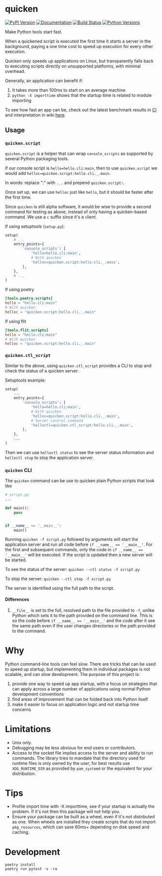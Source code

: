 # quicken

[![PyPI Version](https://img.shields.io/pypi/v/quicken.svg)](https://pypi.org/project/quicken/)
[![Documentation](https://readthedocs.org/projects/quicken/badge/)](https://quicken.readthedocs.io/en/latest/)
[![Build Status](https://dev.azure.com/chrahunt/quicken/_apis/build/status/chrahunt.quicken?branchName=master)](https://dev.azure.com/chrahunt/quicken/_build/latest?definitionId=1&branchName=master)
[![Python Versions](https://img.shields.io/pypi/pyversions/quicken.svg)](https://pypi.org/project/quicken/)

Make Python tools start fast.

When a quickened script is executed the first time it starts a server in the
background, paying a one time cost to speed up execution for every other execution.

Quicken only speeds up applications on Linux, but transparently falls back
to executing scripts directly on unsupported platforms, with minimal overhead.

Generally, an application can benefit if:

1. It takes more than 100ms to start on an average machine
1. `python -X importtime` shows that the startup time is related to module
   importing

To see how fast an app can be, check out the latest benchmark results in
[CI](https://dev.azure.com/chrahunt/quicken/_build/latest?definitionId=1&branchName=master) and
interpretation in wiki [here](https://github.com/chrahunt/quicken/wiki/Benchmark-interpretation).

## Usage

### `quicken.script`

`quicken.script` is a helper that can wrap `console_scripts` as supported by several Python packaging tools.

If our console script is `hello=hello.cli:main`, then to use `quicken.script` we would add
`helloc=quicken.script:hello.cli._.main`.

In words: replace ":" with `._.` and prepend `quicken.script:`.

Once set up, we can use `helloc` just like `hello`, but it should be faster after the first time.

Since `quicken` is still alpha software, it would be wise to provide a second
command for testing as above, instead of only having a quicken-based command. We
use a `c` suffix since it's a `c`lient.

If using setuptools (`setup.py`):

```python
setup(
    # ...
    entry_points={
        'console_scripts': [
            'hello=hello.cli:main',
            # With quicken
            'helloc=quicken.script:hello.cli._.main',
        ],
    },
    # ...
)
```

If using poetry

<!--
double-quotes needed for TOML syntax highlighter, otherwise making docs yields
error: WARNING: Could not lex literal_block as "toml". Highlighting skipped.
-->
```toml
[tools.poetry.scripts]
hello = "hello.cli:main"
# With quicken
helloc = "quicken.script:hello.cli._.main"
```

If using flit

```toml
[tools.flit.scripts]
hello = "hello.cli:main"
# With quicken
helloc = "quicken.script:hello.cli._.main"
```

### `quicken.ctl_script`

Similar to the above, using `quicken.ctl_script` provides a CLI to stop and
check the status of a quicken server.

Setuptools example:

```python
setup(
    ...
    entry_points={
        'console_scripts': [
            'hello=hello.cli:main',
            # With quicken
            'helloc=quicken.script:hello.cli._.main',
            # Server control command
            'helloctl=quicken.ctl_script:hello.cli._.main',
        ],
    },
    ...
)
```

Then we can use `helloctl status` to see the server status information and
`helloctl stop` to stop the application server.

### `quicken` CLI

The `quicken` command can be use to quicken plain Python scripts that look like

```python
# script.py
...

def main():
    pass


if __name__ == '__main__':
    main()
```

Running `quicken -f script.py` followed by arguments will start the application server and
run all code before `if __name__ == '__main__'`. For the first and subsequent commands, only
the code in `if __name__ == '__main__'` will be executed. If the script is updated then a new
server will be started.

To see the status of the server: `quicken --ctl status -f script.py`

To stop the server: `quicken --ctl stop -f script.py`

The server is identified using the full path to the script.

#### Differences

1. `__file__` is set to the full, resolved path to the file provided to `-f`, unlike
   Python which sets it to the path provided on the command line. This is so the
   code before `if __name__ == '__main__'` and the code after it see the same path
   even if the user changes directories or the path provided to the command.

# Why

Python command-line tools can feel slow. There are tricks that can be used to
speed up startup, but implementing them in individual packages is not scalable,
and can slow development. The purpose of this project is:

1. provide one way to speed up app startup, with a focus on strategies that
   can apply across a large number of applications using normal Python
   development conventions
1. find areas of improvement that can be folded back into Python itself
1. make it easier to focus on application logic and not startup time concerns

# Limitations

* Unix only.
* Debugging may be less obvious for end users or contributors.
* Access to the socket file implies access to the server and ability to run commands. The library tries to
  mandate that the directory used for runtime files is only owned by the user, for best results use
  `XDG_RUNTIME_DIR` as provided by `pam_systemd` or the equivalent for your distribution.

# Tips

* Profile import time with -X importtime, see if your startup is actually the
  problem. If it's not then this package will not help you.
* Ensure your package can be built as a wheel, even if it's not distributed as
  one. When wheels are installed they create scripts that do not import `pkg_resources`,
  which can save 60ms+ depending on disk speed and caching.

# Development

```shell
poetry install
poetry run pytest -s -ra
```
